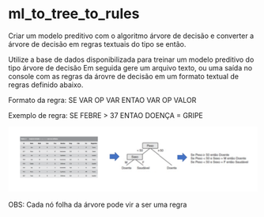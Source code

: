 # ml_to_tree_to_rules
Criar um modelo preditivo com o algoritmo árvore de decisão e converter a árvore de decisão em regras textuais do tipo se então.

Utilize a base de dados disponibilizada para treinar um modelo preditivo do tipo árvore de decisão
Em seguida gere um arquivo texto, ou uma saída no console com as regras da árovre de decisão em um formato textual de regras definido abaixo.

Formato da regra: 
SE VAR OP VAR ENTAO VAR OP VALOR

Exemplo de regra:
SE FEBRE > 37 ENTAO DOENÇA = GRIPE

![Arquitetura](https://github.com/giseldo/ml_to_tree_to_rules/blob/main/arquitetura.png)

OBS: Cada nó folha da árvore pode vir a ser uma regra
